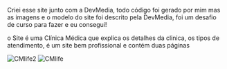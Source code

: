 Criei esse site junto com a DevMedia,
todo código foi gerado por mim mas as imagens
e o modelo do site foi descrito pela DevMedia,
foi um desafio de curso para fazer e eu consegui!

o Site é uma Clínica Médica que explica os detalhes da clinica, 
os tipos de atendimento, é um site bem profissional e contém duas páginas

![CMlife2](https://user-images.githubusercontent.com/70983214/139141189-f135ab17-a575-49be-baea-d4084992207e.png)
![CMlife](https://user-images.githubusercontent.com/70983214/139141196-e328c6d8-38fc-4b1f-805b-a5add444aa1b.png)

